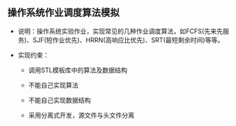 ## 操作系统作业调度算法模拟

+ 说明：操作系统实验作业，实现常见的几种作业调度算法，如FCFS(先来先服务)、SJF(短作业优先)、HRRN(高响应比优先)、SRT(最短剩余时间)等等。

+ 实现约束：

  + 调用STL模板库中的算法及数据结构

  + 不能自己实现算法

  + 不能自己实现数据结构

  + 采用分离式开发，源文件与头文件分离

    